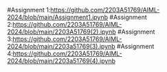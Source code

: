 #Assignment 1:https://github.com/2203A51769/AIML-2024/blob/main/Assignment1.ipynb
#Assignment 2:https://github.com/2203A51769/AIML-2024/blob/main/2203A51769(2).ipynb
#Assignment 3:https://github.com/2203A51769/AIML-2024/blob/main/2203a51769(3).ipynb
#Assignment 4:https://github.com/2203A51769/AIML-2024/blob/main/2203a51769(4).ipynb

